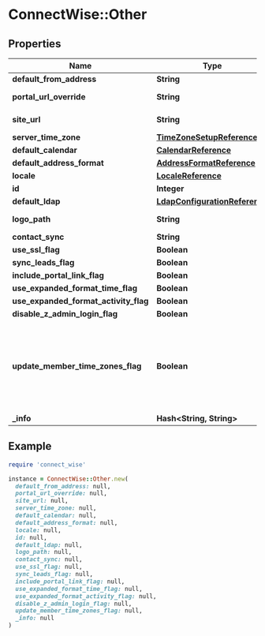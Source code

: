 # ConnectWise::Other

## Properties

| Name | Type | Description | Notes |
| ---- | ---- | ----------- | ----- |
| **default_from_address** | **String** |  Max length: 50; |  |
| **portal_url_override** | **String** |  Max length: 100; |  |
| **site_url** | **String** |  Max length: 100; |  |
| **server_time_zone** | [**TimeZoneSetupReference**](TimeZoneSetupReference.md) |  |  |
| **default_calendar** | [**CalendarReference**](CalendarReference.md) |  |  |
| **default_address_format** | [**AddressFormatReference**](AddressFormatReference.md) |  |  |
| **locale** | [**LocaleReference**](LocaleReference.md) |  |  |
| **id** | **Integer** |  | [optional] |
| **default_ldap** | [**LdapConfigurationReference**](LdapConfigurationReference.md) |  | [optional] |
| **logo_path** | **String** |  Max length: 200; | [optional] |
| **contact_sync** | **String** |  | [optional] |
| **use_ssl_flag** | **Boolean** |  | [optional] |
| **sync_leads_flag** | **Boolean** |  | [optional] |
| **include_portal_link_flag** | **Boolean** |  | [optional] |
| **use_expanded_format_time_flag** | **Boolean** |  | [optional] |
| **use_expanded_format_activity_flag** | **Boolean** |  | [optional] |
| **disable_z_admin_login_flag** | **Boolean** |  | [optional] |
| **update_member_time_zones_flag** | **Boolean** | If true, all Members time zone will also be set to serverTimeZone. Otherwise, only My Company time zone will be updated. | [optional] |
| **_info** | **Hash&lt;String, String&gt;** |  | [optional] |

## Example

```ruby
require 'connect_wise'

instance = ConnectWise::Other.new(
  default_from_address: null,
  portal_url_override: null,
  site_url: null,
  server_time_zone: null,
  default_calendar: null,
  default_address_format: null,
  locale: null,
  id: null,
  default_ldap: null,
  logo_path: null,
  contact_sync: null,
  use_ssl_flag: null,
  sync_leads_flag: null,
  include_portal_link_flag: null,
  use_expanded_format_time_flag: null,
  use_expanded_format_activity_flag: null,
  disable_z_admin_login_flag: null,
  update_member_time_zones_flag: null,
  _info: null
)
```

